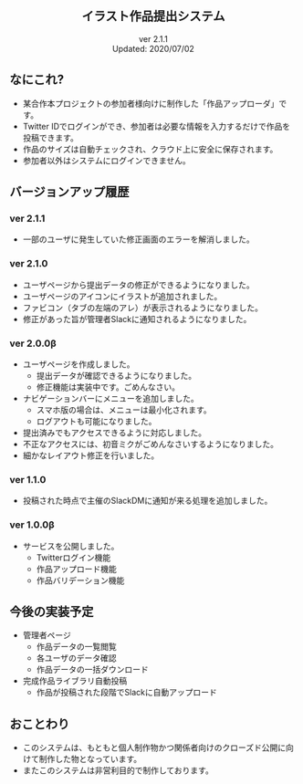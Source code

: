 <h2 align="center">イラスト作品提出システム</h2>

<p align="center">
ver 2.1.1<br>
Updated: 2020/07/02
</p>

## なにこれ?
- 某合作本プロジェクトの参加者様向けに制作した「作品アップローダ」です。
- Twitter IDでログインができ、参加者は必要な情報を入力するだけで作品を投稿できます。
- 作品のサイズは自動チェックされ、クラウド上に安全に保存されます。
- 参加者以外はシステムにログインできません。

## バージョンアップ履歴
### ver 2.1.1
- 一部のユーザに発生していた修正画面のエラーを解消しました。

### ver 2.1.0
- ユーザページから提出データの修正ができるようになりました。
- ユーザページのアイコンにイラストが追加されました。
- ファビコン（タブの左端のアレ）が表示されるようになりました。
- 修正があった旨が管理者Slackに通知されるようになりました。

### ver 2.0.0β
- ユーザページを作成しました。
    - 提出データが確認できるようになりました。
    - 修正機能は実装中です。ごめんなさい。
- ナビゲーションバーにメニューを追加しました。
    - スマホ版の場合は、メニューは最小化されます。
    - ログアウトも可能になりました。
- 提出済みでもアクセスできるように対応しました。
- 不正なアクセスには、初音ミクがごめんなさいするようになりました。
- 細かなレイアウト修正を行いました。

### ver 1.1.0
- 投稿された時点で主催のSlackDMに通知が来る処理を追加しました。

### ver 1.0.0β
- サービスを公開しました。
    - Twitterログイン機能
    - 作品アップロード機能
    - 作品バリデーション機能


## 今後の実装予定
- 管理者ページ
    - 作品データの一覧閲覧
    - 各ユーザのデータ確認
    - 作品データの一括ダウンロード
- 完成作品ライブラリ自動投稿
    - 作品が投稿された段階でSlackに自動アップロード

## おことわり
- このシステムは、もともと個人制作物かつ関係者向けのクローズド公開に向けて制作した物となっています。
- またこのシステムは非営利目的で制作しております。
